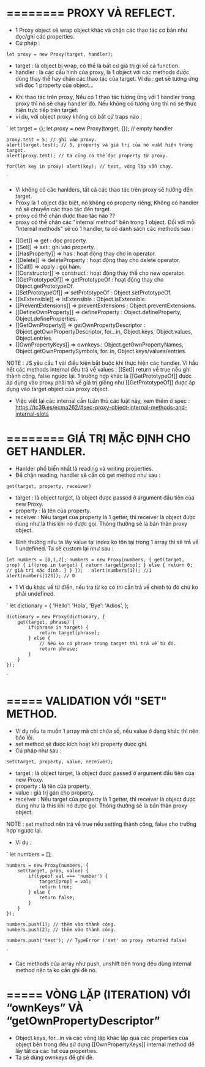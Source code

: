 # ======== PROXY VÀ REFLECT.
- 1 Proxy object sẽ wrap object khác và chặn các thao tác cơ bản như đọc/ghi các properties.
- Cú pháp : 

`
    let proxy = new Proxy(target, handler);
`
+ target : là object bị wrap, có thể là bất cứ giá trị gì kể cả function.
+ handler : là các cấu hình của proxy, là 1 object với các methods được dùng thay thế hay chặn các thao tác của target. Ví dụ : get sẽ tương ứng với đọc 1 property của object...

- Khi thao tác trên proxy, Nếu có 1 thao tác tương ứng với 1 handler trong proxy thì nó sẽ chạy handler đó. Nếu không có tương ứng thì nó sẽ thực hiện trực tiếp trên target.
- ví dụ, với object proxy không có bất cứ traps nào :

`
    let target = {};
    let proxy = new Proxy(target, {}); // empty handler

    proxy.test = 5; // ghi vào proxy.
    alert(target.test); // 5, property và giá trị của nó xuất hiện trong target.
    alert(proxy.test); // ta cũng có thể đọc property từ proxy.
    
    for(let key in proxy) alert(key); // test, vòng lặp vẫn chạy.
`

- Vì không có các hanlders, tất cả các thao tác trên proxy sẽ hướng đến target.
- Proxy là 1 object đặc biệt, nó không có property riêng, Không có handler nó sẽ chuyển các thao tác đến target.
- proxy có thể chặn được thao tác nào ??
- proxy có thể chặn các "internal method" bên trong 1 object. Đối với mỗi "internal methods" sẽ có 1 handler, ta có danh sách các methods sau :

+ [[Get]] => get : đọc property.
+ [[Set]] => set : ghi vào property.
+ [[HasProperty]] => has : hoạt động thay cho in operator.
+ [[Delete]] => deleteProperty : hoạt động thay cho delete operator.
+ [[Call]] => apply : gọi hàm.
+ [[Constructor]] => construct : hoạt động thay thế cho new operator.
+ [[GetPrototypeOf]] => getPrototypeOf : hoạt động thay cho Object.getPrototypeOf.
+ [[SetPrototypeOf]] => setPrototypeOf : Object.setPrototypeOf.
+ [[IsExtensible]] => isExtensible : Object.isExtensible.
+ [[PreventExtensions]] => preventExtensions : Object.preventExtensions.
+ [[DefineOwnProperty]] => defineProperty : Object.defineProperty, Object.defineProperties.
+ [[GetOwnProperty]] => getOwnPropertyDescriptor : Object.getOwnPropertyDescriptor, for...in, Object.keys, Object.values, Object.entries.
+ [[OwnPropertyKeys]] => ownkeys : 	Object.getOwnPropertyNames, Object.getOwnPropertySymbols, for..in, Object.keys/values/entries.

NOTE : JS yêu cầu 1 vài điều kiện bắt buộc khi thực hiện các handler. Vì hầu hết các methods internal đều trả về values : [[Set]] return về true nếu ghi thành công, false ngược lại. 1 trường hợp khác là [[GetPrototypeOf]] được áp dụng vào proxy phải trả về giá trị giống như [[GetPrototypeOf]] được áp dụng vào target object của proxy object. 
- Việc viết lại các internal cần tuân thủ các luật này, xem thêm ở spec : https://tc39.es/ecma262/#sec-proxy-object-internal-methods-and-internal-slots

# ======== GIÁ TRỊ MẶC ĐỊNH CHO GET HANDLER.
- Hanlder phổ biến nhất là reading và writing properties.
- Để chặn reading, handler sẽ cần có get method như sau :

`
    get(target, property, receiver)
`
+ target : là object target, là object được passed ở argument đầu tiên của new Proxy.
+ property : là tên của property.
+ receiver : Nếu target của property là 1 getter, thì receiver là object được dùng như là this khi nó được gọi. Thông thường sẽ là bản thân proxy object.

- Bình thường nếu ta lấy value tại index ko tồn tại trong 1 array thì sẽ trả về 1 undefined. Ta sẽ custom lại như sau :

`
  let numbers = [0,1,2];
  numbers = new Proxy(numbers, {
      get(target, prop) {
          if(prop in target) {
              return target[prop];
          } else {
              return 0; // giá trị mặc định.
          }
      }
  });  
  alert(numbers[1]); //1    
  alert(numbers[123]); // 0    
`

- 1 Ví dụ khác về từ điển, nếu tra từ ko có thì cần trả về chính từ đó chứ ko phải undefined.

`
    let dictionary = {
        'Hello': 'Hola',
        'Bye': 'Adios',
    };

    dictionary = new Proxy(dictionary, {
        get(target, phrase) {
            if(phrase in target) {
                return target[phrase];
            } else {
                // Nếu ko có phrase trong target thì trả về từ đó.
                return phrase;
            }
        }
    });
`

# ===== VALIDATION VỚI "SET" METHOD.
- Ví dụ nếu ta muốn 1 array mà chỉ chứa số, nếu value ở dạng khác thì nên báo lỗi.
- set method sẽ được kích hoạt khi property được ghi.
- Cú pháp như sau :

`
    set(target, property, value, receiver);
`
+ target : là object target, là object được passed ở argument đầu tiên của new Proxy.
+ property : là tên của property.
+ value : giá trị gán cho property.
+ receiver : Nếu target của property là 1 getter, thì receiver là object được dùng như là this khi nó được gọi. Thông thường sẽ là bản thân proxy object.

NOTE : set method nên trả về true nếu setting thành công, false cho trường hợp ngược lại.
- Ví dụ :

`
    let numbers = [];
    
    numbers = new Proxy(numbers, {
        set(target, prop, value) {
            if(typeof val === 'number') {
                target[prop] = val;
                return true;
            } else {
                return false;
            }
        }
    });

    numbers.push(1); // thêm vào thành công.
    numbers.push(2); // thêm vào thành công.

    numbers.push('test'); // TypeError ('set' on proxy returned false)
`
- Các methods của array như push, unshift bên trong đều dùng internal method nên ta ko cần ghi đè nó.


# ===== VÒNG LẶP (ITERATION) VỚI “ownKeys” VÀ “getOwnPropertyDescriptor”
- Object.keys, for...in và các vòng lặp khác lặp qua các properties của object bên trong đều sử dụng [[OwnPropertyKeys]] internal method để lấy tất cả các list của properties.
- Ta sẽ dùng ownkeys để ghi đè.
